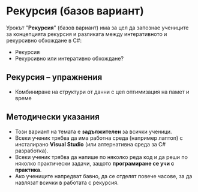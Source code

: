 # Рекурсия (базов вариант)

Урокът "**Рекурсия**" (базов вариант) има за цел да запознае учениците за концепцията рекурсия и разликата между интеративното и рекурсивно обхождане в C#:
  - Рекурсия
  - Рекурсивно или интеративно обхождане?

##  Рекурсия – упражнения
  - Комбиниране на структури от данни с цел оптимизация на памет и време

## Методически указания
  - Този вариант на темата е **задължителен** за всички ученици.
  - Всеки ученик трябва да има работна среда (например лаптоп) с инсталирано **Visual Studio** (или алтернативна среда за C# разработка).
  - Всеки ученик трябва да напише по няколко реда код и да реши по няколко практически задачи, защото **програмиране сe учи с практика**.
  - Ако учениците напредват бавно, да се отделят повече часове, за да навлязат всички в работата с рекурсия.
